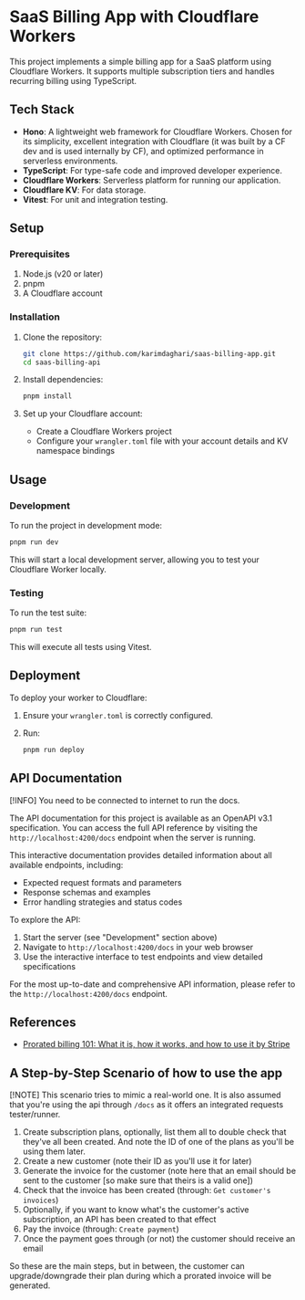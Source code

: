 # SaaS Billing App with Cloudflare Workers

This project implements a simple billing app for a SaaS platform using Cloudflare Workers. It supports multiple subscription tiers and handles recurring billing using TypeScript.

## Tech Stack

- **Hono**: A lightweight web framework for Cloudflare Workers. Chosen for its simplicity, excellent integration with Cloudflare (it was built by a CF dev and is used internally by CF), and optimized performance in serverless environments.
- **TypeScript**: For type-safe code and improved developer experience.
- **Cloudflare Workers**: Serverless platform for running our application.
- **Cloudflare KV**: For data storage.
- **Vitest**: For unit and integration testing.

## Setup

### Prerequisites

1. Node.js (v20 or later)
2. pnpm
3. A Cloudflare account

### Installation

1. Clone the repository:

   ```bash
   git clone https://github.com/karimdaghari/saas-billing-app.git
   cd saas-billing-api
   ```

2. Install dependencies:

   ```bash
   pnpm install
   ```

3. Set up your Cloudflare account:
   - Create a Cloudflare Workers project
   - Configure your `wrangler.toml` file with your account details and KV namespace bindings

## Usage

### Development

To run the project in development mode:

```bash
pnpm run dev
```

This will start a local development server, allowing you to test your Cloudflare Worker locally.

### Testing

To run the test suite:

```bash
pnpm run test
```

This will execute all tests using Vitest.

## Deployment

To deploy your worker to Cloudflare:

1. Ensure your `wrangler.toml` is correctly configured.
2. Run:

   ```bash
   pnpm run deploy
   ```

## API Documentation

[!INFO] You need to be connected to internet to run the docs.

The API documentation for this project is available as an OpenAPI v3.1 specification. You can access the full API reference by visiting the `http://localhost:4200/docs` endpoint when the server is running.

This interactive documentation provides detailed information about all available endpoints, including:

- Expected request formats and parameters
- Response schemas and examples
- Error handling strategies and status codes

To explore the API:

1. Start the server (see "Development" section above)
2. Navigate to `http://localhost:4200/docs` in your web browser
3. Use the interactive interface to test endpoints and view detailed specifications

For the most up-to-date and comprehensive API information, please refer to the `http://localhost:4200/docs` endpoint.

## References

- [Prorated billing 101: What it is, how it works, and how to use it by Stripe](https://stripe.com/en-sg/resources/more/prorated-billing-101-what-it-is-how-it-works-and-how-to-use-it)

## A Step-by-Step Scenario of how to use the app

[!NOTE] This scenario tries to mimic a real-world one. It is also assumed that you're using the api through `/docs` as it offers an integrated requests tester/runner.

1. Create subscription plans, optionally, list them all to double check that they've all been created. And note the ID of one of the plans as you'll be using them later.
2. Create a new customer (note their ID as you'll use it for later)
3. Generate the invoice for the customer (note here that an email should be sent to the customer [so make sure that theirs is a valid one])
4. Check that the invoice has been created (through: `Get customer's invoices`)
5. Optionally, if you want to know what's the customer's active subscription, an API has been created to that effect
6. Pay the invoice (through: `Create payment`)
7. Once the payment goes through (or not) the customer should receive an email

So these are the main steps, but in between, the customer can upgrade/downgrade their plan during which a prorated invoice will be generated.
